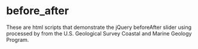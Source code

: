 # before_after

These are html scripts that demonstrate the jQuery beforeAfter slider using processed by from the U.S. Geological Survey Coastal and Marine Geology Program. 
